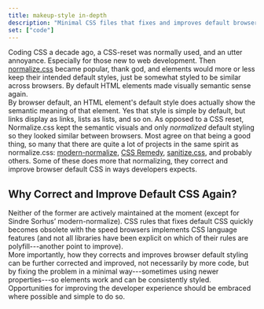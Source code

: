 ```yaml
---
title: makeup-style in-depth
description: "Minimal CSS files that fixes and improves default browser CSS—for narrow viewports first—and provides convenient and intuitive CSS-defaults for styling in general."
set: ["code"]
---
```


Coding CSS a decade ago, a CSS-reset was normally used, and an utter annoyance. Especially for those new to web development. Then [normalize.css][nc] became popular, thank god, and elements would more or less keep their intended default styles, just be somewhat styled to be similar across browsers. By default HTML elements made visually semantic sense again.

By browser default, an HTML element's default style does actually show the semantic meaning of that element. Yes that style is simple by default, but links display as links, lists as lists, and so on. As opposed to a CSS reset, Normalize.css kept the semantic visuals and only *normalized* default styling so they looked similar between browsers. Most agree on that being a good thing, so many that there are quite a lot of projects in the same spirit as normalize.css: [modern-normalize][mn], [CSS Remedy][cr], [sanitize.css][sc], and probably others.
Some of these does more that normalizing, they correct and improve browser default CSS in ways developers expects.

## Why Correct and Improve Default CSS Again?

Neither of the former are actively
maintained at the moment (except
for Sindre Sorhus’
modern-normalize). CSS rules that
fixes default CSS quickly
becomes obsolete with the speed
browsers implements CSS language
features (and
not all libraries have been
explicit on which of their rules
are polyfill---another point to
improve).

More importantly, how they
corrects and improves browser
default styling can be further
corrected and improved, not
necessarily
by
more code, but by fixing the 
problem in a minimal way---sometimes
using newer properties---so elements
work and can be consistently styled.

Opportunities for improving the
developer experience should be
embraced where possible and simple
to do so.

<!--
Can normalize.css' approach be rethought?
Some of the same problems must be solved, and an update for latest browser implementations can be needed. But much of the original code from normalize.css is rarely needed or outdated. Modern browsers has less differences between them. There's also some low level parts of default CSS the normalize approach did not fix. CSS Remedy and sanitize.css are more up to date, and they have tried to expand their styling with new approaches and properties, but they are still lacking in some of the following points including typography and normalizing `form` related elements.
(sanitize.css also expands into resetting style, like for [lists in `nav`](https://github.com/csstools/sanitize.css/blob/092d0d85922bfa72d28e9e8d25d80a5437c8df44/sanitize.css#L93-L96).)
-->

<!--
## The Needs

Browser default CSS tries to, and/or should at a maximum, handle simple visuals for semantics and usability, and basic typographic flow like no overflow and consistent line-height. Of course, practically, there are more styling needed for a modern product, but this was never handled by browser default CSS and should no be included in a low level library like this.

Always corrected:

1. Especially important for smaller viewports, displaying content and adding CSS should not cause overflowing the x-axis as far as possible.
2. Inline elements affecting the height of lines, disrupting readability and typography.
3. Consistency between browsers for basic, modern semantic styling. If also 'outdated' elements can easily be included (like `<b>`), then include it.
4. Consistent related basic style between elements.

Further, for the developer experience, some basic rules to ease styling are very often needed and repeated:

1. General basic rules that provides more intuitive behaviors when styling.

It should only be implemented if it can be done so safely, not causing side effects (e.g., through inheritance). And, as mentioned, code that's too opinionated or styling that is often overwritten should be carefully considered. Also, when natural, CSS custom properties can be provided to make adjustments easier.
-->

<!-- *The up-to-date full breakdown of a resulting code draft follows, excluding any use of `:where()` or `@layer`.* -->

<!--
### Notes

- Think about what CSS is/can be used to, and in what order from basic to advanced sites/apps: typography, layouts, usability, accessibility, more typography and graphical design, animations, 3D rendering.

- If all needed elements where to be normalized across browsers, that would cause a lot of unused code for most apps and sites. Rather style those elements when they are used a lot. Perhaps it can be code-split. It obviously results in more focused and lean CSS when only what really needs correction is styled.
-->

[amcr]: https://piccalil.li/blog/a-modern-css-reset/
[cc]: https://cube.fyi/
[cr]: https://github.com/jensimmons/cssremedy
[mn]: https://github.com/sindresorhus/modern-normalize
[ms]: https://some.makeup/style
[nc]: https://github.com/necolas/normalize.css/
[op]: https://open-props.style/
[sc]: https://github.com/csstools/sanitize.css

<script>
	import Details from "$libs/Details.svelte"
</script>

<style>
	/* Book style stuff */

	p {
		margin-block-end: 0;
	}

	ol, ul,
	li > p,
	p + p {
		margin-block-start: 0;
	}

	p + p {
		text-indent: var(--space);
	}
</style>
